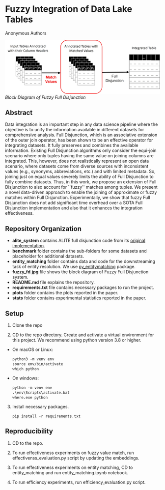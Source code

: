 # Fuzzy Integration of Data Lake Tables 

Anonymous Authors

![Fuzzy full disjunction block diagram](fuzzy_fd.jpg)*Block Diagram of Fuzzy Full Disjunction*

## Abstract

Data integration is an important step in any data science pipeline where the objective is to unify the information available in different datasets for comprehensive analysis. Full Disjunction, which is an associative extension of the outer join operator, has been shown to be an effective operator for integrating datasets. It fully preserves and combines the available information. Existing Full Disjunction algorithms only consider the equi-join scenario where only tuples having the same value on joining columns are integrated. This, however, does not realistically represent an open data scenario, where datasets come from diverse sources with inconsistent values (e.g., synonyms, abbreviations, etc.) and with limited metadata. So, joining just on equal values severely limits the ability of Full Disjunction to fully combine datasets. Thus, in this work, we propose an extension of Full Disjunction to also account for ``fuzzy'' matches among tuples. We present a novel data-driven approach to enable the joining of approximate or fuzzy matches within Full Disjunction. Experimentally, we show that fuzzy Full Disjunction does not add significant time overhead over a SOTA Full Disjunction implementation and also that it enhances the integration effectiveness.

## Repository Organization

- **alite_system** contains ALITE full disjunction code from its [original implementation](https://github.com/northeastern-datalab/alite).
- **benchmark** folder contains the sub-folders for some datasets and placeholder for additional datasets.
- **entity_matching** folder contains data and code for the downstreaming task of entity resolution. We use [py_entitymatching](https://github.com/anhaidgroup/py_entitymatching) package.
- **fuzzy_fd.jpg** file shows the block diagram of Fuzzy Full Disjunction system.
- **README.md** file explains the repository.
- **requirements.txt** file contains necessary packages to run the project.
- **plots** folder contains the plots reported in the paper.
- **stats** folder contains experimental statistics reported in the paper.

## Setup

1. Clone the repo

2. CD to the repo directory. Create and activate a virtual environment for this project. We recommend using python version 3.8 or higher.  
  * On macOS or Linux:
      ```
      python3 -m venv env
      source env/bin/activate
      which python
      ```
  * On windows:
      ```
      python -m venv env
      .\env\Scripts\activate.bat
      where.exe python
      ```

3. Install necessary packages. 
   ```
   pip install -r requirements.txt
   ```

## Reproducibility

1. CD to the repo.

2. To run effectiveness experiments on fuzzy value match, run effectivenss_evaluation.py script by updating the embeddings.

2. To run effectiveness experiments on entity matching, CD to entity_matching and run entity_matching.ipynb notebook.

3. To run efficiency experiments, run efficiency_evaluation.py script.